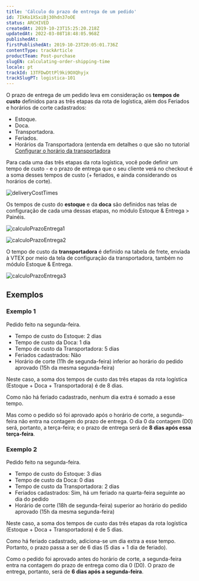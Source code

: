 ```yaml
---
title: 'Cálculo do prazo de entrega de um pedido'
id: 7IkKo1XSxiBj30hdn37oOE
status: ARCHIVED
createdAt: 2019-10-23T15:25:20.218Z
updatedAt: 2022-03-08T18:48:05.968Z
publishedAt: 
firstPublishedAt: 2019-10-23T20:05:01.736Z
contentType: trackArticle
productTeam: Post-purchase
slugEN: calculating-order-shipping-time
locale: pt
trackId: 13TFDwDttPl9ki9OXQhyjx
trackSlugPT: logistica-101
---
```


O prazo de entrega de um pedido leva em consideração os __tempos de custo__ definidos para as três etapas da rota de logística, além dos Feriados e horários de corte cadastrados:
- Estoque.
- Doca.
- Transportadora.
- Feriados.
- Horários da Transportadora (entenda em detalhes o que são no tutorial [Configurar o horário da transportadora](https://help.vtex.com/pt/tutorial/configurar-horario-de-funcionamento-para-transportadoras--2oGpbInIgdxSWUi3TZjdCS)

Para cada uma das três etapas da rota logística, você pode definir um tempo de custo - e o prazo de entrega que o seu cliente verá no checkout é a soma desses tempos de custo (+ feriados, e ainda considerando os horários de corte).

![deliveryCostTimes](//images.contentful.com/alneenqid6w5/hA6N4VPj440AEqEecIUck/0a6784f0c3d6f6d88b65547762600a7d/deliveryCostTimes.png)

Os tempos de custo do __estoque__ e da __doca__ são definidos nas telas de configuração de cada uma dessas etapas, no módulo Estoque & Entrega > Painéis.

![calculoPrazoEntrega1](//images.contentful.com/alneenqid6w5/4QgQlroxxCK4iu6YoU2uIQ/a2df01bdbe2449e924a6380b5a39a19b/calculoPrazoEntrega1.png) 

![calculoPrazoEntrega2](//images.contentful.com/alneenqid6w5/6xAiBHXxwA2cMIaaK4AKm2/bfff8d81b7363121cc84de1149cfd587/calculoPrazoEntrega2.png)

O tempo de custo da __transportadora__ é definido na tabela de frete, enviada à VTEX por meio da tela de configuração da transportadora, também no módulo Estoque & Entrega.

![calculoPrazoEntrega3](//images.contentful.com/alneenqid6w5/2bL9Gw0AeswGAeKSqYCYw4/57c492eb08239d61e463839a768101ad/calculoPrazoEntrega3.png)

## Exemplos

### Exemplo 1

Pedido feito na segunda-feira.

- Tempo de custo do Estoque: 2 dias
- Tempo de custo da Doca: 1 dia
- Tempo de custo da Transportadora: 5 dias
- Feriados cadastrados: Não
- Horário de corte (11h de segunda-feira) inferior ao horário do pedido aprovado (15h da mesma segunda-feira)

Neste caso, a soma dos tempos de custo das três etapas da rota logística (Estoque + Doca + Transportadora) é de 8 dias.

Como não há feriado cadastrado, nenhum dia extra é somado a esse tempo.

Mas como o pedido só foi aprovado após o horário de corte, a segunda-feira não entra na contagem do prazo de entrega. O dia 0 da contagem (D0) será, portanto, a terça-feira; e o prazo de entrega será de __8 dias após essa terça-feira__.

### Exemplo 2

Pedido feito na segunda-feira.

- Tempo de custo do Estoque: 3 dias
- Tempo de custo da Doca: 0 dias
- Tempo de custo da Transportadora: 2 dias
- Feriados cadastrados: Sim, há um feriado na quarta-feira seguinte ao dia do pedido
- Horário de corte (18h de segunda-feira) superior ao horário do pedido aprovado (15h da mesma segunda-feira)

Neste caso, a soma dos tempos de custo das três etapas da rota logística (Estoque + Doca + Transportadora) é de 5 dias.

Como há feriado cadastrado, adiciona-se um dia extra a esse tempo. Portanto, o prazo passa a ser de 6 dias (5 dias + 1 dia de feriado).

Como o pedido foi aprovado antes do horário de corte, a segunda-feira entra na contagem do prazo de entrega como dia 0 (D0). O prazo de entrega, portanto, será de __6 dias após a segunda-feira__.
